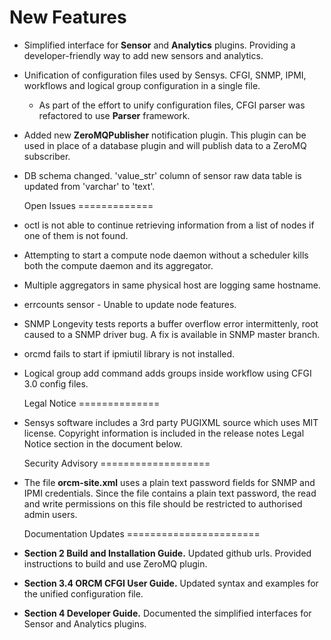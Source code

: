   New Features
==============

* Simplified interface for **Sensor** and **Analytics** plugins.
  Providing a developer-friendly way to add new sensors and
  analytics.

* Unification of configuration files used by Sensys.
  CFGI, SNMP, IPMI, workflows and logical group configuration
  in a single file.

  * As part of the effort to unify configuration files, CFGI
    parser was refactored to use **Parser** framework.

* Added new **ZeroMQPublisher** notification plugin.
  This plugin can be used in place of a database plugin and will
  publish data to a ZeroMQ subscriber.

* DB schema changed.
  'value_str' column of sensor raw data table is updated from
  'varchar' to 'text'.


  Open Issues
=============

* octl is not able to continue retrieving information from a list of nodes if one of them is not found.
* Attempting to start a compute node daemon without a scheduler kills both the compute daemon and its aggregator.
* Multiple aggregators in same physical host are logging same hostname.
* errcounts sensor - Unable to update node features.
* SNMP Longevity tests reports a buffer overflow error intermittenly, root caused to a SNMP driver bug. A fix is available in SNMP master branch.
* orcmd fails to start if ipmiutil library is not installed.
* Logical group add command adds groups inside workflow using CFGI 3.0 config files. 


  Legal Notice
==============

* Sensys software includes a 3rd party PUGIXML source which uses MIT license.
  Copyright information is included in the release notes Legal Notice section
  in the document below.


  Security Advisory
===================

* The file **orcm-site.xml** uses a plain text password fields for SNMP and
  IPMI credentials. Since the file contains a plain text password, the read
  and write permissions on this file should be restricted to authorised admin
  users.


  Documentation Updates
=======================

* **Section 2 Build and Installation Guide.**
  Updated github urls.
  Provided instructions to build and use ZeroMQ plugin.

* **Section 3.4 ORCM CFGI User Guide.**
  Updated syntax and examples for the unified configuration file.

* **Section 4 Developer Guide.**
  Documented the simplified interfaces for Sensor and Analytics plugins.
